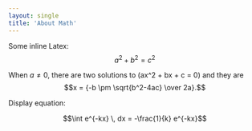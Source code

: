 ```yaml
---
layout: single
title: 'About Math'
---
```


Some inline Latex: $$a^2 + b^2 = c^2$$

When $a \ne 0$, there are two solutions to \(ax^2 + bx + c = 0\) and they are
$$x = {-b \pm \sqrt{b^2-4ac} \over 2a}.$$

Display equation:

$$\int e^{-kx} \, dx = -\frac{1}{k} e^{-kx}$$


